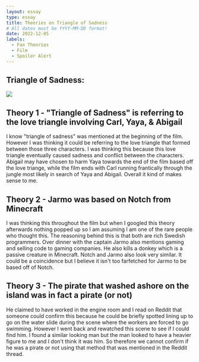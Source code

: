 ```yaml
---
layout: essay
type: essay
title: Theories on Triangle of Sadness
# All dates must be YYYY-MM-DD format!
date: 2022-12-05
labels:
  - Fan Theories
  - Film
  - Spoiler Alert
---
```


## Triangle of Sadness:

<div class="ui medium rounded images">
<img class="ui image" src="{{ site.baseurl }}/images/tos.jpg">
</div>


## Theory 1 - "Triangle of Sadness" is referring to the love triangle involving Carl, Yaya, & Abigail

I know "triangle of sadness" was mentioned at the beginning of the film. However I was thinking it could be referring to the love triangle that formed between those three characters. I was thinking this because this love triangle eventually caused sadness and conflict between the characters. Abigail may have chosen to harm Yaya towards the end of the film based off the love triange, while the film ends with Carl running frantically through the jungle most likely in search of Yaya and Abigail. Overall it kind of makes sense to me. 

## Theory 2 - Jarmo was based on Notch from Minecraft

I was thinking this throughout the film but when I googled this theory afterwards nothing popped up so I am assuming I am one of the rare people who thought this. The reasoning behind this is that both are rich Swedish programmers. Over dinner with the captain Jarmo also mentions gaming and selling code to gaming companies. He also kills a donkey which is a passive creature in Minecraft. Notch and Jarmo also look very similar. It could be a coincidence but I believe it isn't too farfetched for Jarmo to be based off of Notch.

## Theory 3 - The pirate that washed ashore on the island was in fact a pirate (or not)

He claimed to have worked in the engine room and I read on Reddit that someone could confirm this because he could be briefly spotted lining up to go on the water slide during the scene where the workers are forced to go swimming. However I went back and rewatched this scene to see if I could find him. I found a similar looking man but the man looked to have a heavier figure to me and I don't think it was him. So therefore we cannot confirm if he was a pirate or not using that method that was mentioned in the Reddit thread.
